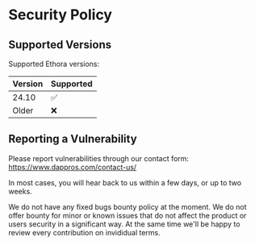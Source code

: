 # Security Policy

## Supported Versions

Supported Ethora versions:

| Version | Supported          |
| ------- | ------------------ |
| 24.10   | :white_check_mark: |
| Older   | :x:                |

## Reporting a Vulnerability

Please report vulnerabilities through our contact form: https://www.dappros.com/contact-us/

In most cases, you will hear back to us within a few days, or up to two weeks.

We do not have any fixed bugs bounty policy at the moment. We do not offer bounty for minor or known issues that do not affect the product or users security in a significant way. At the same time we'll be happy to review every contribution on invididual terms.
